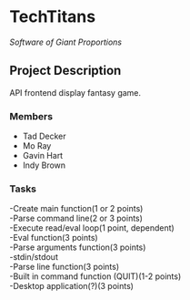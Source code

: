 # TechTitans
*Software of Giant Proportions*

## Project Description
API frontend display fantasy game. 

### Members
- Tad Decker
- Mo Ray
- Gavin Hart
- Indy Brown

### Tasks  
-Create main function(1 or 2 points)      
-Parse command line(2 or 3 points)    
-Execute read/eval loop(1 point, dependent)    
-Eval function(3 points)    
-Parse arguments function(3 points)  
  -stdin/stdout  
-Parse line function(3 points)    
-Built in command function (QUIT)(1-2 points)  
-Desktop application(?)(3 points)  
